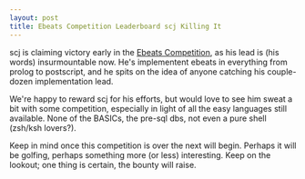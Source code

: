 ```yaml
--- 
layout: post
title: Ebeats Competition Leaderboard scj Killing It
---
```

scj is claiming victory early in the [Ebeats Competition](http://rubyists.github.com/2011-04-11-ebeats-implementations-competition-scj-owns.markdown),
 as his lead is (his words) insurmountable now.
He's implementent ebeats in everything from prolog to postscript, and he spits
on the idea of anyone catching his couple-dozen implementation lead.

We're happy to reward scj for his efforts, but would love to see him sweat a bit
with some competition, especially in light of all the easy languages still
available.  None of the BASICs, the pre-sql dbs, not even a pure shell (zsh/ksh lovers?).

Keep in mind once this competition is over the next will begin.  Perhaps it will be golfing,
 perhaps something more (or less) interesting.  Keep on the lookout;  one thing is certain,
 the bounty will raise.
